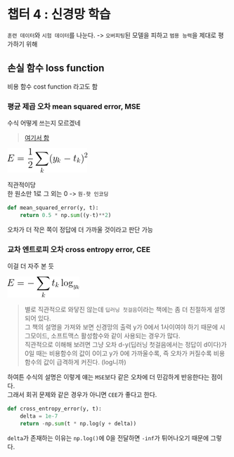 # 챕터 4 : 신경망 학습

`훈련 데이터`와 `시험 데이터`를 나눈다. -> `오버피팅`된 모델을 피하고 `범용 능력`을 제대로 평가하기 위해

## 손실 함수 loss function
비용 함수 cost function 라고도 함

### 평균 제곱 오차 mean squared error, MSE
수식 어떻게 쓰는지 모르겠네  

> [여기서 함](http://latex.codecogs.com/eqneditor/editor.php)  

![오 어떻게 하는지 알았다](img/ch4_식4.1.png)

직관적이당  
한 원소만 1로 그 외는 0 -> `원-핫 인코딩`  

```python
def mean_squared_error(y, t):
    return 0.5 * np.sum((y-t)**2)
```

오차가 더 작은 쪽이 정답에 더 가까울 것이라고 판단 가능

### 교차 엔트로피 오차 cross entropy error, CEE
이걸 더 자주 본 듯

![직관적이지가 않아](img/ch4_식4.2.png)

> 별로 직관적으로 와닿진 않는데 `딥러닝 첫걸음`이라는 책에는 좀 더 친절하게 설명되어 있다.  
그 책의 설명을 가져와 보면 신경망의 출력 y가 0에서 1사이여야 하기 때문에 시그모이드, 소프트맥스 활성함수와 같이 사용되는 경우가 많다.  
직관적으로 이해해 보려면 그냥 오차 d-y(딥러닝 첫걸음에서는 정답이 d이다)가 0일 때는 비용함수의 값이 0이고 y가 0에 가까울수록, 즉 오차가 커질수록 비용함수의 값이 급격하게 커진다. (log니까)

하여튼 수식의 설명은 이렇게 얘는 `MSE`보다 같은 오차에 더 민감하게 반응한다는 점이다.  
그래서 회귀 문제와 같은 경우가 아니면 `CEE`가 좋다고 한다.

```python
def cross_entropy_error(y, t):
    delta = 1e-7
    return -np.sum(t * np.log(y + delta))
```
`delta`가 존재하는 이유는 `np.log()`에 0을 전달하면 `-inf`가 튀어나오기 때문에 그렇다.
